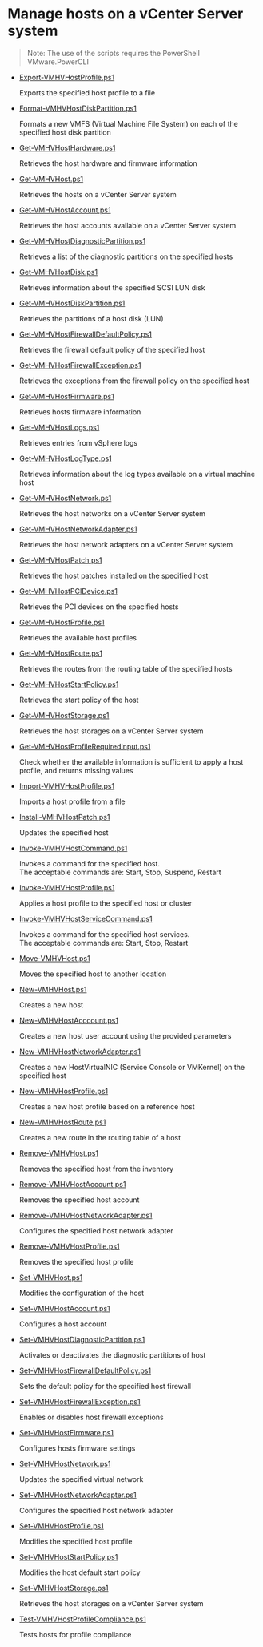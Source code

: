 # Manage hosts on a vCenter Server system

> Note: The use of the scripts requires the PowerShell VMware.PowerCLI


+ [Export-VMHVHostProfile.ps1](./Export-VMHVHostProfile.ps1)

  Exports the specified host profile to a file

+ [Format-VMHVHostDiskPartition.ps1](./Format-VMHVHostDiskPartition.ps1)

  Formats a new VMFS (Virtual Machine File System) on each of the specified host disk partition

+ [Get-VMHVHostHardware.ps1](./Get-VMHVHostHardware.ps1)

  Retrieves the host hardware and firmware information

+ [Get-VMHVHost.ps1](./Get-VMHVHost.ps1)

  Retrieves the hosts on a vCenter Server system

+ [Get-VMHVHostAccount.ps1](./Get-VMHVHostAccount.ps1)

  Retrieves the host accounts available on a vCenter Server system

+ [Get-VMHVHostDiagnosticPartition.ps1](./Get-VMHVHostDiagnosticPartition.ps1)

  Retrieves a list of the diagnostic partitions on the specified hosts

+ [Get-VMHVHostDisk.ps1](./Get-VMHVHostDisk.ps1)

  Retrieves information about the specified SCSI LUN disk

+ [Get-VMHVHostDiskPartition.ps1](./Get-VMHVHostDiskPartition.ps1)

  Retrieves the partitions of a host disk (LUN)

+ [Get-VMHVHostFirewallDefaultPolicy.ps1](./Get-VMHVHostFirewallDefaultPolicy.ps1)

  Retrieves the firewall default policy of the specified host

+ [Get-VMHVHostFirewallException.ps1](./Get-VMHVHostFirewallException.ps1)

  Retrieves the exceptions from the firewall policy on the specified host

+ [Get-VMHVHostFirmware.ps1](./Get-VMHVHostFirmware.ps1)

  Retrieves hosts firmware information

+ [Get-VMHVHostLogs.ps1](./Get-VMHVHostLogs.ps1)

  Retrieves entries from vSphere logs

+ [Get-VMHVHostLogType.ps1](./Get-VMHVHostLogType.ps1)

  Retrieves information about the log types available on a virtual machine host

+ [Get-VMHVHostNetwork.ps1](./Get-VMHVHostNetwork.ps1)

  Retrieves the host networks on a vCenter Server system

+ [Get-VMHVHostNetworkAdapter.ps1](./Get-VMHVHostNetworkAdapter.ps1)

  Retrieves the host network adapters on a vCenter Server system

+ [Get-VMHVHostPatch.ps1](./Get-VMHVHostPatch.ps1)

  Retrieves the host patches installed on the specified host

+ [Get-VMHVHostPCIDevice.ps1](./Get-VMHVHostPCIDevice.ps1)

  Retrieves the PCI devices on the specified hosts
  
+ [Get-VMHVHostProfile.ps1](./Get-VMHVHostProfile.ps1)

  Retrieves the available host profiles

+ [Get-VMHVHostRoute.ps1](./Get-VMHVHostRoute.ps1)

  Retrieves the routes from the routing table of the specified hosts
  
+ [Get-VMHVHostStartPolicy.ps1](./Get-VMHVHostStartPolicy.ps1)

  Retrieves the start policy of the host
  
+ [Get-VMHVHostStorage.ps1](./Get-VMHVHostStorage.ps1)

  Retrieves the host storages on a vCenter Server system
  
+ [Get-VMHVHostProfileRequiredInput.ps1](./Get-VMHVHostProfileRequiredInput.ps1)

  Check whether the available information is sufficient to apply a host profile, and returns missing values

+ [Import-VMHVHostProfile.ps1](./Import-VMHVHostProfile.ps1)

  Imports a host profile from a file

+ [Install-VMHVHostPatch.ps1](./Install-VMHVHostPatch.ps1)

  Updates the specified host

+ [Invoke-VMHVHostCommand.ps1](./Invoke-VMHVHostCommand.ps1)

  Invokes a command for the specified host.<br>
  The acceptable commands are: Start, Stop, Suspend, Restart
  
+ [Invoke-VMHVHostProfile.ps1](./Invoke-VMHVHostProfile.ps1)

  Applies a host profile to the specified host or cluster

+ [Invoke-VMHVHostServiceCommand.ps1](./Invoke-VMHVHostServiceCommand.ps1)

  Invokes a command for the specified host services.<br>
  The acceptable commands are: Start, Stop, Restart

+ [Move-VMHVHost.ps1](./Move-VMHVHost.ps1)

  Moves the specified host to another location
  
+ [New-VMHVHost.ps1](./New-VMHVHost.ps1)

  Creates a new host
  
+ [New-VMHVHostAcccount.ps1](./New-VMHVHostAccount.ps1)

  Creates a new host user account using the provided parameters

+ [New-VMHVHostNetworkAdapter.ps1](./New-VMHVHostNetworkAdapter.ps1)

  Creates a new HostVirtualNIC (Service Console or VMKernel) on the specified host
  
+ [New-VMHVHostProfile.ps1](./New-VMHVHostProfile.ps1)

  Creates a new host profile based on a reference host
  
+ [New-VMHVHostRoute.ps1](./New-VMHVHostRoute.ps1)

  Creates a new route in the routing table of a host

+ [Remove-VMHVHost.ps1](./Remove-VMHVHost.ps1)

  Removes the specified host from the inventory

+ [Remove-VMHVHostAccount.ps1](./Remove-VMHVHostAccount.ps1)

  Removes the specified host account

+ [Remove-VMHVHostNetworkAdapter.ps1](./Remove-VMHVHostNetworkAdapter.ps1)

  Configures the specified host network adapter
  
+ [Remove-VMHVHostProfile.ps1](./Remove-VMHVHostProfile.ps1)

  Removes the specified host profile

+ [Set-VMHVHost.ps1](./Set-VMHVHost.ps1)

  Modifies the configuration of the host

+ [Set-VMHVHostAccount.ps1](./Set-VMHVHostAccount.ps1)

  Configures a host account

+ [Set-VMHVHostDiagnosticPartition.ps1](./Set-VMHVHostDiagnosticPartition.ps1)

  Activates or deactivates the diagnostic partitions of host

+ [Set-VMHVHostFirewallDefaultPolicy.ps1](./Set-VMHVHostFirewallDefaultPolicy.ps1)

  Sets the default policy for the specified host firewall

+ [Set-VMHVHostFirewallException.ps1](./Set-VMHVHostFirewallException.ps1)

  Enables or disables host firewall exceptions  

+ [Set-VMHVHostFirmware.ps1](./Set-VMHVHostFirmware.ps1)

  Configures hosts firmware settings

+ [Set-VMHVHostNetwork.ps1](./Set-VMHVHostNetwork.ps1)

  Updates the specified virtual network

+ [Set-VMHVHostNetworkAdapter.ps1](./Set-VMHVHostNetworkAdapter.ps1)

  Configures the specified host network adapter

+ [Set-VMHVHostProfile.ps1](./Set-VMHVHostProfile.ps1)

  Modifies the specified host profile
  
+ [Set-VMHVHostStartPolicy.ps1](./Set-VMHVHostStartPolicy.ps1)

  Modifies the host default start policy
  
+ [Set-VMHVHostStorage.ps1](./Set-VMHVHostStorage.ps1)

  Retrieves the host storages on a vCenter Server system

+ [Test-VMHVHostProfileCompliance.ps1](./Test-VMHVHostProfileCompliance.ps1)

  Tests hosts for profile compliance
